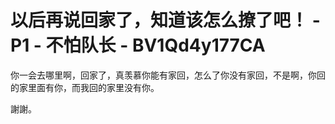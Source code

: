 # 以后再说回家了，知道该怎么撩了吧！ - P1 - 不怕队长 - BV1Qd4y177CA

你一会去哪里啊，回家了，真羡慕你能有家回，怎么了你没有家回，不是啊，你回的家里面有你，而我回的家里没有你。

謝謝。